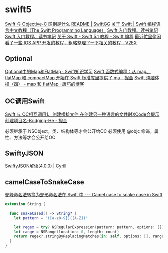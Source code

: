 # swift5

[Swift 与 Objective-C 区别是什么](https://blog.wyan.vip/2023/12/oc_swift.html)
[README | SwiftGG](https://gitbook.swiftgg.team/swift)
[关于 Swift | Swift 编程语言中文教程（The Swift Programming Language）](https://swift.bootcss.com/)
[Swift 入门教程、读书笔记 Swift 入门教程、读书笔记](https://wangchujiang.com/swift-tutorial/)
[关于 Swift - Swift 5.1 教程 - Swift 编程](http://m.swift51.com/swift5.1/01_welcome_to_swift/01_about_swift.html)
[最近忙里偷闲看了一些 IOS APP 开发的教程，粗略整理了一下相关的教程 - V2EX](https://www.v2ex.com/t/934494)

## Optional

[Optional中的Map和FlatMap · Swift知识学习](https://leon_lizi.gitbooks.io/swift-/content/chapter2.html)
[Swift 函数式编程：从 map、flatMap 和 compactMap 开始在 Swift 标准库里提供了 ma - 掘金](https://juejin.cn/post/6844904167824162824#heading-7)
[Swift 烧脑体操（四） - map 和 flatMap · 唐巧的博客](https://blog.devtang.com/2016/03/05/swift-gym-4-map-and-flatmap/)

## OC调用Swift

[Swift 与 OC相互调用1、创建桥接文件 在创建另一种语言的文件时XCode会提示创建项目名-Bridging-He - 掘金](https://juejin.cn/post/7136961571313418271)

必须继承于 NSObject，类、结构体等才会公开给OC
必须使用 @objc 修饰，属性、方法等才会公开给OC

## SwiftyJSON

[SwiftyJSON解读(4.0.0) | Cyrill](https://cyrill.win/articles/2017/12/13/swiftyjson-read)

## camelCaseToSnakeCase

[驼峰命名法转换为蛇形命名法在 Swift 中 --- Camel case to snake case in Swift](https://gist.github.com/dmsl1805/ad9a14b127d0409cf9621dc13d237457)

```swift
extension String {
  
  func snakeCased() -> String? {
    let pattern = "([a-z0-9])([A-Z])"

    let regex = try? NSRegularExpression(pattern: pattern, options: [])
    let range = NSRange(location: 0, length: count)
    return regex?.stringByReplacingMatches(in: self, options: [], range: range, withTemplate: "$1_$2").lowercased()
  }
}
```
